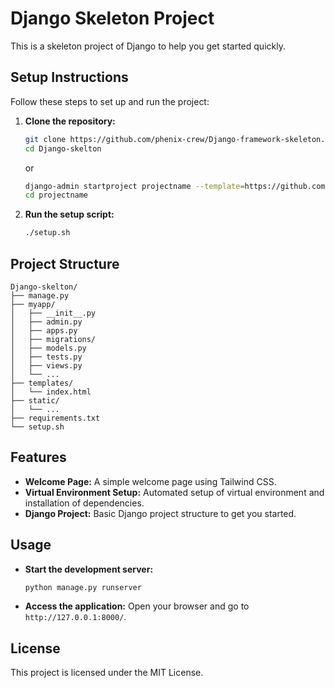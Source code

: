 # Django Skeleton Project

This is a skeleton project of Django to help you get started quickly.

## Setup Instructions

Follow these steps to set up and run the project:

1. **Clone the repository:**
    ```bash
    git clone https://github.com/phenix-crew/Django-framework-skeleton.git
    cd Django-skelton
    ```
    or 
    ```bash
    django-admin startproject projectname --template=https://github.com/phenix-crew/Django-framework-skeleton/archive/refs/heads/master.zip
    cd projectname
    ```

2. **Run the setup script:**
    ```bash
    ./setup.sh
    ```

## Project Structure

```
Django-skelton/
├── manage.py
├── myapp/
│   ├── __init__.py
│   ├── admin.py
│   ├── apps.py
│   ├── migrations/
│   ├── models.py
│   ├── tests.py
│   ├── views.py
│   └── ...
├── templates/
│   └── index.html
├── static/
│   └── ...
├── requirements.txt
└── setup.sh
```

## Features

- **Welcome Page:** A simple welcome page using Tailwind CSS.
- **Virtual Environment Setup:** Automated setup of virtual environment and installation of dependencies.
- **Django Project:** Basic Django project structure to get you started.

## Usage

- **Start the development server:**
    ```bash
    python manage.py runserver
    ```

- **Access the application:**
    Open your browser and go to `http://127.0.0.1:8000/`.

## License

This project is licensed under the MIT License.
